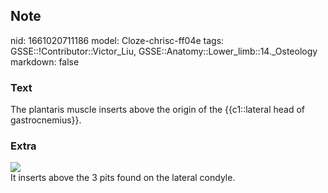 ## Note
nid: 1661020711186
model: Cloze-chrisc-ff04e
tags: GSSE::!Contributor::Victor_Liu, GSSE::Anatomy::Lower_limb::14._Osteology
markdown: false

### Text
The plantaris muscle inserts above the origin of the {{c1::lateral head of gastrocnemius}}.

### Extra
<img src="paste-297b2bb89a33b25562e9f8923751e59f47d294b4.jpg">
<div>
  It inserts above the 3 pits found on the lateral condyle.
</div>
